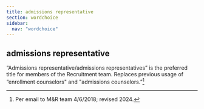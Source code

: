 ```yaml
---
title: admissions representative
section: wordchoice
sidebar:
  nav: "wordchoice"
---
```

## admissions representative

“Admissions representative/admissions representatives” is the preferred title for members of the Recruitment team. Replaces previous usage of “enrollment counselors" and "admissions counselors.”[^29]

[^29]: Per email to M&R team 4/6/2018; revised 2024.